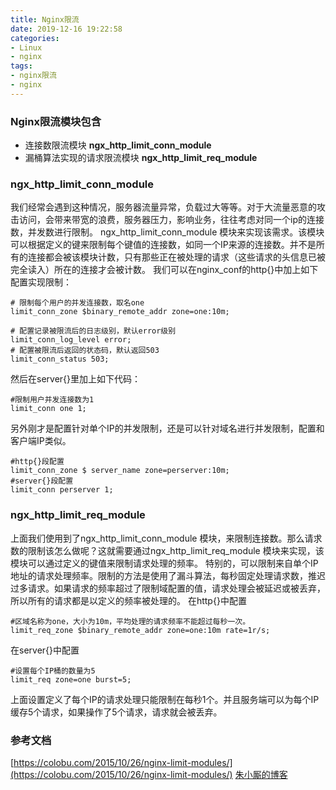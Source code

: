 ```yaml
---
title: Nginx限流
date: 2019-12-16 19:22:58
categories: 
- Linux
- nginx
tags:
- nginx限流
- nginx
---
```

### Nginx限流模块包含
- 连接数限流模块 **ngx_http_limit_conn_module**
- 漏桶算法实现的请求限流模块 **ngx_http_limit_req_module**
### **ngx_http_limit_conn_module**
我们经常会遇到这种情况，服务器流量异常，负载过大等等。对于大流量恶意的攻击访问，会带来带宽的浪费，服务器压力，影响业务，往往考虑对同一个ip的连接数，并发数进行限制。
ngx_http_limit_conn_module 模块来实现该需求。该模块可以根据定义的键来限制每个键值的连接数，如同一个IP来源的连接数。并不是所有的连接都会被该模块计数，只有那些正在被处理的请求（这些请求的头信息已被完全读入）所在的连接才会被计数。
我们可以在nginx_conf的http{}中加上如下配置实现限制：
```nginx
# 限制每个用户的并发连接数，取名one
limit_conn_zone $binary_remote_addr zone=one:10m;

# 配置记录被限流后的日志级别，默认error级别
limit_conn_log_level error;
# 配置被限流后返回的状态码，默认返回503
limit_conn_status 503;
```
然后在server{}里加上如下代码：
```nginx
#限制用户并发连接数为1
limit_conn one 1;
```
另外刚才是配置针对单个IP的并发限制，还是可以针对域名进行并发限制，配置和客户端IP类似。
```nginx
#http{}段配置
limit_conn_zone $ server_name zone=perserver:10m;
#server{}段配置
limit_conn perserver 1;
```
### **ngx_http_limit_req_module**
上面我们使用到了ngx_http_limit_conn_module 模块，来限制连接数。那么请求数的限制该怎么做呢？这就需要通过ngx_http_limit_req_module 模块来实现，该模块可以通过定义的键值来限制请求处理的频率。
特别的，可以限制来自单个IP地址的请求处理频率。限制的方法是使用了漏斗算法，每秒固定处理请求数，推迟过多请求。如果请求的频率超过了限制域配置的值，请求处理会被延迟或被丢弃，所以所有的请求都是以定义的频率被处理的。
在http{}中配置
```nginx
#区域名称为one，大小为10m，平均处理的请求频率不能超过每秒一次。
limit_req_zone $binary_remote_addr zone=one:10m rate=1r/s;
```
在server{}中配置
```nginx
#设置每个IP桶的数量为5
limit_req zone=one burst=5;
```
上面设置定义了每个IP的请求处理只能限制在每秒1个。并且服务端可以为每个IP缓存5个请求，如果操作了5个请求，请求就会被丢弃。
### 参考文档
[https://colobu.com/2015/10/26/nginx-limit-modules/](https://colobu.com/2015/10/26/nginx-limit-modules/)
[朱小厮的博客]([https://mp.weixin.qq.com/s?__biz=MzU0MzQ5MDA0Mw==&mid=2247488251&idx=1&sn=0ea27c9b8d3a0b1656137162ccf39d80&chksm=fb0bf86fcc7c71790c67a58efb1f8114abaeb099bf1e453a33b5d1905c8ee6e7b27eb57fd61a&mpshare=1&scene=1&srcid=&sharer_sharetime=1576477648655&sharer_shareid=714f27d4f289ce96efe7800acadcd2d8#rd](https://mp.weixin.qq.com/s?__biz=MzU0MzQ5MDA0Mw==&mid=2247488251&idx=1&sn=0ea27c9b8d3a0b1656137162ccf39d80&chksm=fb0bf86fcc7c71790c67a58efb1f8114abaeb099bf1e453a33b5d1905c8ee6e7b27eb57fd61a&mpshare=1&scene=1&srcid=&sharer_sharetime=1576477648655&sharer_shareid=714f27d4f289ce96efe7800acadcd2d8#rd)
)